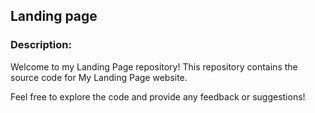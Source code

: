 
## Landing page

### Description:
Welcome to my Landing Page repository! This repository contains the source code for My Landing Page website.

Feel free to explore the code and provide any feedback or suggestions!
